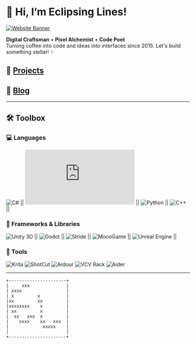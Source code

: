 # 👋 Hi, I’m Eclipsing Lines!

[![Website Banner](https://eclipsinglines.github.io/assets/images/banner.png)](https://eclipsinglines.github.io)

**Digital Craftsman** • **Pixel Alchemist** • **Code Poet**  
Turning coffee into code and ideas into interfaces since 2015. Let's build something stellar! ✨

## 🚀 [Projects](https://eclipsinglines.github.io/projects/)

## 📝 [Blog](https://eclipsinglines.github.io/blog/)

---

## 🛠️ Toolbox

### 💻 Languages
![C#](https://learn.microsoft.com/en-us/dotnet/csharp/) || 
![GDScript](https://docs.godotengine.org/en/stable/tutorials/scripting/gdscript/gdscript_basics.html) || 
![Python](https://www.python.org/) || 
![C++](https://learn.microsoft.com/en-us/cpp/cpp/?view=msvc-170) ||

### 🧩 Frameworks & Libraries
![Unity 3D](https://unity.com/) || 
![Godot](https://godotengine.org/) || 
![Stride](https://www.stride3d.net/) || 
![MonoGame](https://monogame.net/) || 
![Unreal Engine](https://www.unrealengine.com/en-US) || 

### 🎨 Tools
![Krita](https://krita.org/en/)
![ShotCut](https://shotcut.org/)
![Ardour](https://ardour.org/)
![VCV Rack](https://vcvrack.com/)
![Aider](https://aider.chat/)

---
```ASCII
+----------------------+
|     xxx              |
| xxxx                 |
| x         x          |
|xx         xx         |
|xxxxxxxx    x         |
| xx         x         |
|  xx   xxx  x         |
|    xxxx    xx   xxx  |
|             xxxxx    |
|                      |
+----------------------+
```
